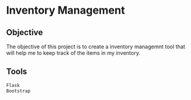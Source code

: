 # Inventory Management
## Objective
The objective of this project is to create a inventory managemnt tool that will help me to keep track of the items in my inventory.
## Tools
```python
Flask
Bootstrap
```